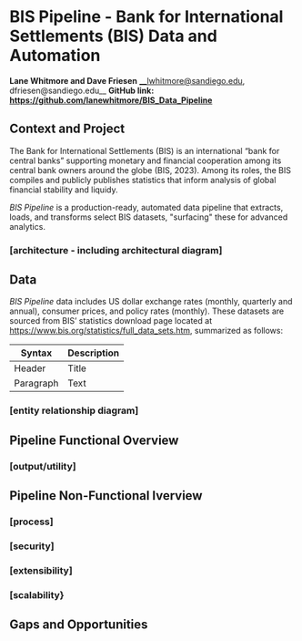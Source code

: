 # BIS Pipeline - Bank for International Settlements (BIS) Data and Automation
__Lane Whitmore and Dave Friesen__
__lwhitmore@sandiego.edu, dfriesen@sandiego.edu__
__GitHub link: https://github.com/lanewhitmore/BIS_Data_Pipeline__

## Context and Project

The Bank for International Settlements (BIS) is an international “bank for central banks”
supporting monetary and financial cooperation among its central bank owners around the
globe (BIS, 2023). Among its roles, the BIS compiles and publicly publishes statistics that
inform analysis of global financial stability and liquidy.

*BIS Pipeline* is a production-ready, automated data pipeline that extracts, loads, and transforms select BIS datasets, "surfacing" these for advanced analytics.

### [architecture - including architectural diagram]

## Data

*BIS Pipeline* data includes US dollar exchange rates (monthly, quarterly and annual), consumer prices, and policy rates (monthly). These datasets are sourced from BIS’ statistics download page located at https://www.bis.org/statistics/full_data_sets.htm, summarized as follows:

| Syntax      | Description |
| ----------- | ----------- |
| Header      | Title       |
| Paragraph   | Text        |

### [entity relationship diagram]

## Pipeline Functional Overview

### [output/utility]

## Pipeline Non-Functional Iverview

### [process]
### [security]
### [extensibility]
### [scalability}

## Gaps and Opportunities

